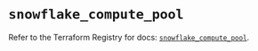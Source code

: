 # `snowflake_compute_pool`

Refer to the Terraform Registry for docs: [`snowflake_compute_pool`](https://registry.terraform.io/providers/snowflakedb/snowflake/2.7.0/docs/resources/compute_pool).

